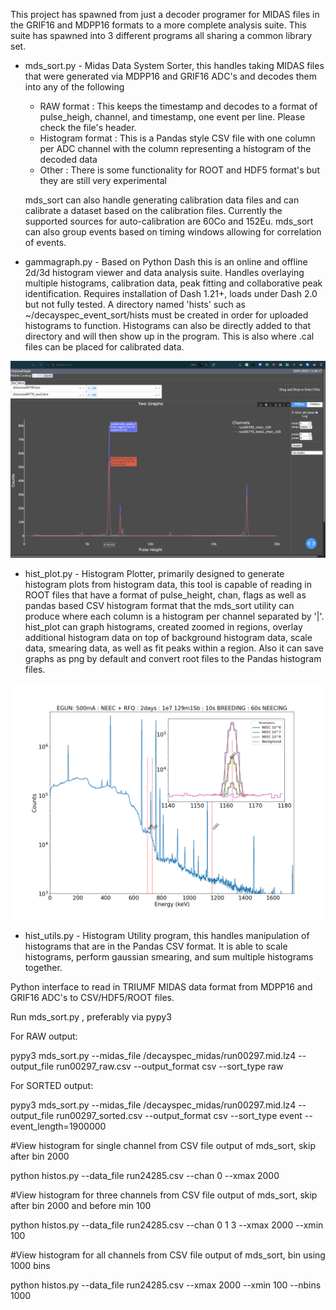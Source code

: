 This project has spawned from just a decoder programer for MIDAS files in the GRIF16 and MDPP16 formats to a more complete analysis suite.  This suite has spawned into 3 different programs all sharing a common library set.

* mds_sort.py - Midas Data System Sorter, this handles taking MIDAS files that were generated via MDPP16 and GRIF16 ADC's and decodes them into any of the following
  * RAW format : This keeps the timestamp and decodes to a format of pulse_heigh, channel, and timestamp, one event per line.  Please check the file's header.
  * Histogram format : This is a Pandas style CSV file with one column per ADC channel with the column representing a histogram of the decoded data
  * Other : There is some functionality for ROOT and HDF5 format's but they are still very experimental

  mds_sort can also handle generating calibration data files and can calibrate a dataset based on the calibration files.  Currently the supported sources for auto-calibration are 60Co and 152Eu.  mds_sort can also group events based on timing windows allowing for correlation of events.

* gammagraph.py - Based on Python Dash this is an online and offline 2d/3d histogram viewer and data analysis suite.  Handles overlaying multiple histograms, calibration data, peak fitting and collaborative peak identification.  Requires installation of Dash 1.21+, loads under Dash 2.0 but not fully tested.  A directory named 'hists' such as ~/decayspec_event_sort/hists must be created in order for uploaded histograms to function.  Histograms can also be directly added to that directory and will then show up in the program.  This is also where .cal files can be placed for calibrated data.

![](https://github.com/TITANCollaboration/decayspec_event_sort/blob/master/images/gamma_graph_linear.png)

* hist_plot.py - Histogram Plotter, primarily designed to generate histogram plots from histogram data, this tool is capable of reading in ROOT files that have a format of pulse_height, chan, flags as well as pandas based CSV histogram format that the mds_sort utility can produce where each column is a histogram per channel separated by '|'.  hist_plot can graph histograms, created zoomed in regions, overlay additional histogram data on top of background histogram data, scale data, smearing data, as well as fit peaks within a region.  Also it can save graphs as png by default and convert root files to the Pandas histogram files.

![](https://github.com/TITANCollaboration/decayspec_event_sort/blob/master/images/neec_with_total_bg_2days_1e7pps_500mA.png)

* hist_utils.py - Histogram Utility program, this handles manipulation of histograms that are in the Pandas CSV format.  It is able to scale histograms, perform gaussian smearing, and sum multiple histograms together.



Python interface to read in TRIUMF MIDAS data format from MDPP16 and GRIF16 ADC's to CSV/HDF5/ROOT files.

Run mds_sort.py , preferably via pypy3

For RAW output:

pypy3 mds_sort.py --midas_file /decayspec_midas/run00297.mid.lz4 --output_file run00297_raw.csv --output_format csv --sort_type raw

For SORTED output:


pypy3 mds_sort.py  --midas_file /decayspec_midas/run00297.mid.lz4 --output_file run00297_sorted.csv --output_format csv --sort_type event --event_length=1900000

#View histogram for single channel from CSV file output of mds_sort, skip after bin 2000

python histos.py --data_file run24285.csv --chan 0 --xmax 2000

#View histogram for three channels from CSV file output of mds_sort, skip after bin 2000 and before min 100

python histos.py --data_file run24285.csv --chan 0 1 3 --xmax 2000 --xmin 100

#View histogram for all channels from CSV file output of mds_sort, bin using 1000 bins

python histos.py --data_file run24285.csv --xmax 2000 --xmin 100 --nbins 1000
